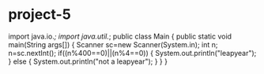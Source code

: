 # project-5
import java.io.*;
import java.util.*;
public class Main
{
public static void main(String args[])
{
Scanner sc=new Scanner(System.in);
int n;
n=sc.nextInt();
if((n%400==0)||(n%4==0))
{
System.out.println("leapyear");
}
else
{
System.out.println("not a leapyear");
}
}
}
